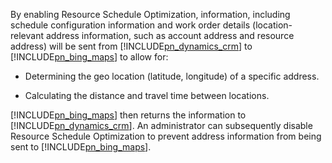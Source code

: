 ﻿By enabling Resource Schedule Optimization, information, including schedule configuration information and work order details (location-relevant address information, such as account address and resource address) will be sent from [!INCLUDE[pn_dynamics_crm](pn-dynamics-crm.md)] to [!INCLUDE[pn_bing_maps](pn-bing-maps.md)] to allow for:  
  
-   Determining the geo location (latitude, longitude) of a specific address.  
  
-   Calculating the distance and travel time between locations.  
  
 [!INCLUDE[pn_bing_maps](pn-bing-maps.md)] then returns the information to [!INCLUDE[pn_dynamics_crm](pn-dynamics-crm.md)].  An administrator can subsequently disable Resource Schedule Optimization to prevent address information from being sent to [!INCLUDE[pn_bing_maps](pn-bing-maps.md)].